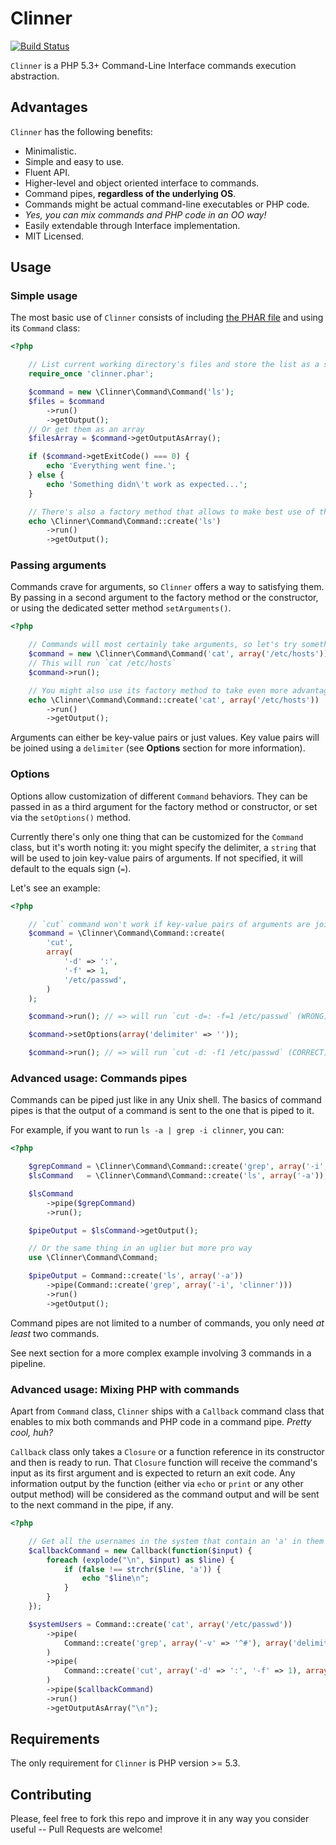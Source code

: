 # Clinner

[![Build Status](https://secure.travis-ci.org/ncuesta/Clinner.png)](http://travis-ci.org/ncuesta/Clinner)

`Clinner` is a PHP 5.3+ Command-Line Interface commands execution abstraction.

## Advantages

`Clinner` has the following benefits:

  * Minimalistic.
  * Simple and easy to use.
  * Fluent API.
  * Higher-level and object oriented interface to commands.
  * Command pipes, **regardless of the underlying OS**.
  * Commands might be actual command-line executables or PHP code.
  * *Yes, you can mix commands and PHP code in an OO way!*
  * Easily extendable through Interface implementation.
  * MIT Licensed.

## Usage

### Simple usage

The most basic use of `Clinner` consists of including [the PHAR file](https://github.com/ncuesta/Clinner/blob/master/clinner.phar?raw=true)
and using its `Command` class:

```php
<?php

    // List current working directory's files and store the list as a string
    require_once 'clinner.phar';

    $command = new \Clinner\Command\Command('ls');
    $files = $command
        ->run()
        ->getOutput();
    // Or get them as an array
    $filesArray = $command->getOutputAsArray();

    if ($command->getExitCode() === 0) {
        echo 'Everything went fine.';
    } else {
        echo 'Something didn\'t work as expected...';
    }

    // There's also a factory method that allows to make best use of the fluent API
    echo \Clinner\Command\Command::create('ls')
        ->run()
        ->getOutput();
```

### Passing arguments

Commands crave for arguments, so `Clinner` offers a way to satisfying them.
By passing in a second argument to the factory method or the constructor, or using the dedicated setter
method `setArguments()`.

```php
<?php

    // Commands will most certainly take arguments, so let's try something with them
    $command = new \Clinner\Command\Command('cat', array('/etc/hosts'));
    // This will run `cat /etc/hosts`
    $command->run();

    // You might also use its factory method to take even more advantage of the fluent API
    echo \Clinner\Command\Command::create('cat', array('/etc/hosts'))
        ->run()
        ->getOutput();
```

Arguments can either be key-value pairs or just values. Key value pairs will be joined using a
`delimiter` (see **Options** section for more information).

### Options

Options allow customization of different `Command` behaviors. They can be passed in as a third
argument for the factory method or constructor, or set via the `setOptions()` method.

Currently there's only one thing that can be customized for the `Command` class, but it's worth
noting it: you might specify the delimiter, a `string` that will be used to join key-value pairs
of arguments. If not specified, it will default to the equals sign (`=`).

Let's see an example:

```php
<?php

    // `cut` command won't work if key-value pairs of arguments are joined with '=':
    $command = \Clinner\Command\Command::create(
        'cut',
        array(
            '-d' => ':',
            '-f' => 1,
            '/etc/passwd',
        )
    );

    $command->run(); // => will run `cut -d=: -f=1 /etc/passwd` (WRONG)

    $command->setOptions(array('delimiter' => ''));

    $command->run(); // => will run `cut -d: -f1 /etc/passwd` (CORRECT)
```

### Advanced usage: Commands pipes

Commands can be piped just like in any Unix shell. The basics of command pipes is that the output
of a command is sent to the one that is piped to it.

For example, if you want to run `ls -a | grep -i clinner`, you can:

```php
<?php

    $grepCommand = \Clinner\Command\Command::create('grep', array('-i', 'clinner'));
    $lsCommand   = \Clinner\Command\Command::create('ls', array('-a'));

    $lsCommand
        ->pipe($grepCommand)
        ->run();

    $pipeOutput = $lsCommand->getOutput();

    // Or the same thing in an uglier but more pro way
    use \Clinner\Command\Command;

    $pipeOutput = Command::create('ls', array('-a'))
        ->pipe(Command::create('grep', array('-i', 'clinner')))
        ->run()
        ->getOutput();
```

Command pipes are not limited to a number of commands, you only need *at least* two commands.

See next section for a more complex example involving 3 commands in a pipeline.

### Advanced usage: Mixing PHP with commands

Apart from `Command` class, `Clinner` ships with a `Callback` command class that enables to
mix both commands and PHP code in a command pipe. *Pretty cool, huh?*

`Callback` class only takes a `Closure` or a function reference in its constructor and then
is ready to run. That `Closure` function will receive the command's input as its first argument
and is expected to return an exit code. Any information output by the function (either via `echo`
or `print` or any other output method) will be considered as the command output and will be sent
to the next command in the pipe, if any.

```php
<?php

    // Get all the usernames in the system that contain an 'a' in them
    $callbackCommand = new Callback(function($input) {
        foreach (explode("\n", $input) as $line) {
            if (false !== strchr($line, 'a')) {
                echo "$line\n";
            }
        }
    });

    $systemUsers = Command::create('cat', array('/etc/passwd'))
        ->pipe(
            Command::create('grep', array('-v' => '^#'), array('delimiter' => ' '))
        )
        ->pipe(
            Command::create('cut', array('-d' => ':', '-f' => 1), array('delimiter' => ''))
        )
        ->pipe($callbackCommand)
        ->run()
        ->getOutputAsArray("\n");
```

## Requirements

The only requirement for `Clinner` is PHP version >= 5.3.

## Contributing

Please, feel free to fork this repo and improve it in any way you consider useful
 -- Pull Requests are welcome!
